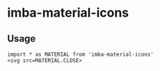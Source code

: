 # imba-material-icons

## Usage

```
import * as MATERIAL from 'imba-material-icons'
<svg src=MATERIAL.CLOSE>
```
